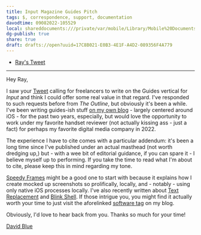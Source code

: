 ```yaml
---
title: Input Magazine Guides Pitch
tags: $, correspondence, support, documentation
davodtime: 09082022-105529
local: shareddocuments:///private/var/mobile/Library/Mobile%20Documents/iCloud~md~obsidian/Documents/OBSHIDDIAN/drafts/17C8B021-E0B3-4E1F-A4D2-089356F4A779.md
dg-publish: true
share: true
draft: drafts://open?uuid=17C8B021-E0B3-4E1F-A4D2-089356F4A779
---
```


- [Ray's Tweet](https://twitter.com/raywongy/status/1544317477697495045)

---

Hey Ray,

I saw your [Tweet](https://twitter.com/raywongy/status/1544317477697495045) calling for freelancers to write on the Guides vertical for *Input* and think I could offer some real value in that regard. I've responded to such requests before from *The Outline*, but obviously it's been a while. I've been writing guides-ish stuff [on my own blog](https://bilge.world/tag:software) - largely centered around iOS - for the past two years, especially, but would love the opportunity to work under my favorite handset reviewer (not actually kissing ass - just a fact) for perhaps my favorite digital media company in 2022.

The experience I have to cite comes with a particular addendum: it's been a long time since I've published under an actual masthead (not worth dredging up,) but - with a wee bit of editorial guidance, if you can spare it - I believe myself up to performing. If you take the time to read what I'm about to cite, please keep this in mind regarding my tone.

 [Speedy Frames](https://bilge.world/speedy-frames) might be a good one to start with because it explains how I create mocked up screenshots so prolifically, locally, and - notably - using only native iOS processes locally. I've also recently written about [Text Replacement](https://bilge.world/text-replacement) and [Blink Shell](https://bilge.world/tildetown-iphone-blink-shell). If those intrigue you, you might find it actually worth your time to just visit the aforelinked [software tag](https://bilge.world/tag:software) on my blog. 

Obviously, I'd love to hear back from you. Thanks so much for your time!

[David Blue](https://davidblue.wtf/db.vcf)

